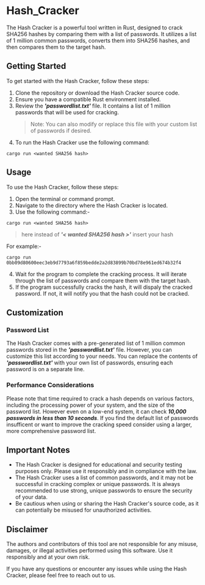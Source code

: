# Hash_Cracker
The Hash Cracker is a powerful tool written in Rust, designed to crack SHA256 hashes by comparing them with a list of passwords. It utilizes a list of 1 million common passwords, converts them into SHA256 hashes, and then compares them to the target hash.

## Getting Started

To get started with the Hash Cracker, follow these steps:
1. Clone the repository or download the Hash Cracker source code.
2. Ensure you have a compatible Rust environment installed.
3. Review the ***'passwordlist.txt'*** file. It contains a list of 1 million passwords that will be used for cracking.
   > Note: You can also modify or replace this file with your custom list of passwords if desired.
4. To run the Hash Cracker use the following command:
```
cargo run <wanted SHA256 hash>
```

## Usage

To use the Hash Cracker, follow these steps:
1. Open the terminal or command prompt.
2. Navigate to the directory where the Hash Cracker is located.
3. Use the following command:- 
```
cargo run <wanted SHA256 hash>
```
> here instead of ***'< wanted SHA256 hash >'*** insert your hash

For example:-
```
cargo run 0bb09d80600eec3eb9d7793a6f859bedde2a2d83899b70bd78e961ed674b32f4
```
4. Wait for the program to complete the cracking process. It will iterate through the list  of passwords and compare them with the target hash.
5. If the program successfully cracks the hash, it will dispaly the cracked password. If not, it will notify you that the hash could not be cracked.

## Customization
### Password List
The Hash Cracker comes with a pre-generated list of 1 million common passwords stored in the ***'passwordlist.txt'*** file. However, you can customize this list according to your needs. You can replace the contents of ***'passwordlist.txt'*** with your own list of passwords, ensuring each password is on a separate line.

### Performance Considerations
Please note that time required to crack a hash depends on various factors, including the processing power of your system, and the size of the password list. However even on a low-end system, it can check ***10,000 passwords in less than 10 seconds***. If you find the default list of passwords insufficent or want to improve the cracking speed consider using a larger, more comprehensive password list.

## Important Notes
- The Hash Cracker is designed for educational and security testing purposes only. Please use it responsibly and in compliance with the law.
- The Hash Cracker uses a list of common passwords, and it may not be successful in cracking complex or unique passwords. It is always recommended to use strong, unique passwords to ensure the security of your data.
- Be cautious when using or sharing the Hash Cracker's source code, as it can potentially be misused for unauthorized activities.

## Disclaimer
The authors and contributors of this tool are not responsible for any misuse, damages, or illegal activities performed using this software. Use it responsibly and at your own risk.

If you have any questions or encounter any issues while using the Hash Cracker, please feel free to reach out to us.


